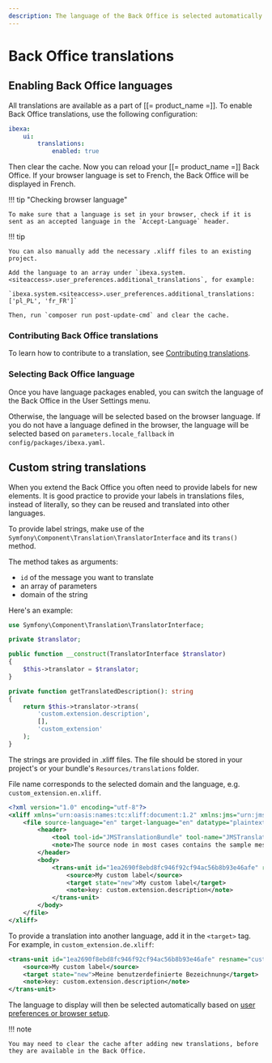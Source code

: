 ```yaml
---
description: The language of the Back Office is selected automatically based on browser language, or you can choose it manually in user settings.
---
```


# Back Office translations

## Enabling Back Office languages

All translations are available as a part of [[= product_name =]]. To enable Back Office translations, use the following configuration:

``` yaml
ibexa:
    ui:
        translations:
            enabled: true
```

Then clear the cache. Now you can reload your [[= product_name =]] Back Office.
If your browser language is set to French, the Back Office will be displayed in French.

!!! tip "Checking browser language"

    To make sure that a language is set in your browser, check if it is sent as an accepted language in the `Accept-Language` header.

!!! tip

    You can also manually add the necessary .xliff files to an existing project.
    
    Add the language to an array under `ibexa.system.<siteaccess>.user_preferences.additional_translations`, for example:

    `ibexa.system.<siteaccess>.user_preferences.additional_translations: ['pl_PL', 'fr_FR']`

    Then, run `composer run post-update-cmd` and clear the cache.

### Contributing Back Office translations

To learn how to contribute to a translation, see [Contributing translations](contribute_translations.md).

### Selecting Back Office language

Once you have language packages enabled, you can switch the language of the Back Office
in the User Settings menu.

Otherwise, the language will be selected based on the browser language.
If you do not have a language defined in the browser, the language will be selected
based on `parameters.locale_fallback` in `config/packages/ibexa.yaml`.

## Custom string translations

When you extend the Back Office you often need to provide labels for new elements.
It is good practice to provide your labels in translations files, instead of literally,
so they can be reused and translated into other languages.

To provide label strings, make use of the `Symfony\Component\Translation\TranslatorInterface`
and its `trans()` method.

The method takes as arguments:

- `id` of the message you want to translate
- an array of parameters
- domain of the string

Here's an example:
``` php hl_lines="13 14 15"
use Symfony\Component\Translation\TranslatorInterface;

private $translator;

public function __construct(TranslatorInterface $translator)
{
    $this->translator = $translator;
}

private function getTranslatedDescription(): string
{
    return $this->translator->trans(
        'custom.extension.description',
        [],
        'custom_extension'
    );
}
```

The strings are provided in .xliff files.
The file should be stored in your project's or your bundle's `Resources/translations` folder.

File name corresponds to the selected domain and the language, e.g. `custom_extension.en.xliff`.

``` xml
<?xml version="1.0" encoding="utf-8"?>
<xliff xmlns="urn:oasis:names:tc:xliff:document:1.2" xmlns:jms="urn:jms:translation" version="1.2">
    <file source-language="en" target-language="en" datatype="plaintext" original="not.available">
        <header>
            <tool tool-id="JMSTranslationBundle" tool-name="JMSTranslationBundle" tool-version="1.1.0-DEV"/>
            <note>The source node in most cases contains the sample message as written by the developer. If it looks like a dot-delimitted string such as "form.label.firstname", then the developer has not provided a default message.</note>
        </header>
        <body>
            <trans-unit id="1ea2690f8ebd8fc946f92cf94ac56b8b93e46afe" resname="custom.extension.description">
                <source>My custom label</source>
                <target state="new">My custom label</target>
                <note>key: custom.extension.description</note>
            </trans-unit>
        </body>
    </file>
</xliff>
```

To provide a translation into another language, add it in the `<target>` tag.
For example, in `custom_extension.de.xliff`:

``` xml
<trans-unit id="1ea2690f8ebd8fc946f92cf94ac56b8b93e46afe" resname="custom.extension.description">
    <source>My custom label</source>
    <target state="new">Meine benutzerdefinierte Bezeichnung</target>
    <note>key: custom.extension.description</note>
</trans-unit>
```

The language to display will then be selected automatically based on [user preferences or browser setup](#selecting-back-office-language).

!!! note

    You may need to clear the cache after adding new translations, before they are available in the Back Office.
